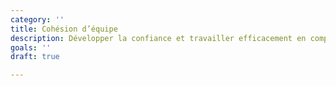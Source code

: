 ```yaml
---
category: ''
title: Cohésion d’équipe
description: Développer la confiance et travailler efficacement en complémentarité
goals: ''
draft: true

---
```

